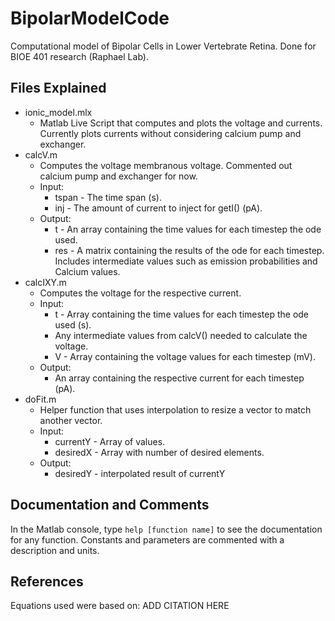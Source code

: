 # BipolarModelCode
Computational model of Bipolar Cells in Lower Vertebrate Retina. Done for BIOE 401 research (Raphael Lab).

## Files Explained
* ionic_model.mlx
    - Matlab Live Script that computes and plots the voltage and currents. Currently plots currents without considering calcium pump and exchanger.
* calcV.m
    - Computes the voltage membranous voltage. Commented out calcium pump and exchanger for now.
    - Input:
      - tspan - The time span (s).
      - inj - The amount of current to inject for getI() (pA).
    - Output:
      - t - An array containing the time values for each timestep the ode used.
      - res - A matrix containing the results of the ode for each timestep. Includes intermediate values such as emission  probabilities and Calcium values.
* calcIXY.m
    - Computes the voltage for the respective current.
    - Input:
      - t - Array containing the time values for each timestep the ode used (s).
      - Any intermediate values from calcV() needed to calculate the voltage.
      - V - Array containing the voltage values for each timestep (mV).
    - Output:
      - An array containing the respective current for each timestep (pA).
* doFit.m
    - Helper function that uses interpolation to resize a vector to match another vector.
    - Input:
        - currentY - Array of values.
        - desiredX - Array with number of desired elements.
    - Output:
        - desiredY - interpolated result of currentY

## Documentation and Comments
In the Matlab console, type ```help [function name]``` to see the documentation for any function.
Constants and parameters are commented with a description and units.

## References
Equations used were based on: 
ADD CITATION HERE
